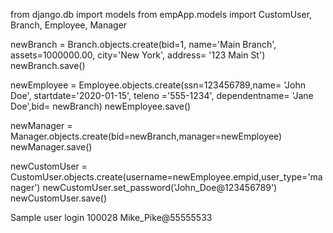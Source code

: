 from django.db import models
from empApp.models import CustomUser, Branch, Employee, Manager

newBranch = Branch.objects.create(bid=1, name='Main Branch', assets=1000000.00, city='New York', address= '123 Main St')
newBranch.save()

newEmployee = Employee.objects.create(ssn=123456789,name= 'John Doe', startdate='2020-01-15', teleno ='555-1234', dependentname= 'Jane Doe',bid= newBranch)
newEmployee.save()

newManager = Manager.objects.create(bid=newBranch,manager=newEmployee)
newManager.save()

newCustomUser = CustomUser.objects.create(username=newEmployee.empid,user_type='manager')
newCustomUser.set_password('John_Doe@123456789')
newCustomUser.save()

Sample user login
100028
Mike_Pike@55555533